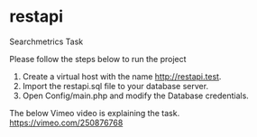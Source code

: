 # restapi
Searchmetrics Task

Please follow the steps below to run the project
1. Create a virtual host with the name http://restapi.test.
2. Import the restapi.sql file to your database server.
3. Open Config/main.php and modify the Database credentials.

The below Vimeo video is explaining the task.
https://vimeo.com/250876768
